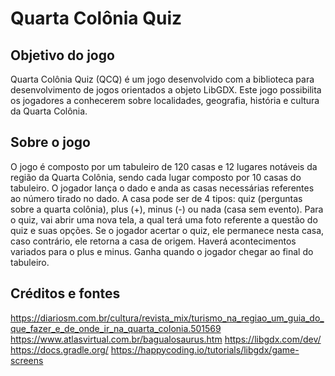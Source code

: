# Quarta Colônia Quiz

## Objetivo do jogo

Quarta Colônia Quiz (QCQ) é um jogo desenvolvido com a biblioteca para desenvolvimento de jogos orientados a objeto LibGDX. Este jogo possibilita os jogadores a conhecerem sobre localidades, geografia, história e cultura da Quarta Colônia.

## Sobre o jogo

O jogo é composto por um tabuleiro de 120 casas e 12 lugares notáveis da região da Quarta Colônia, sendo cada lugar composto por 10 casas do tabuleiro. O jogador lança o dado e anda as casas necessárias referentes ao número tirado no dado.
A casa pode ser de 4 tipos: quiz (perguntas sobre a quarta colônia), plus (+), minus (-) ou nada (casa sem evento). Para o quiz, vai abrir uma nova tela, a qual terá uma foto referente a questão do quiz e suas opções. Se o jogador acertar o quiz, ele permanece nesta casa, caso contrário, ele retorna a casa de origem.
Haverá acontecimentos variados para o plus e minus.
Ganha quando o jogador chegar ao final do tabuleiro.

## Créditos e fontes

<https://diariosm.com.br/cultura/revista_mix/turismo_na_regiao_um_guia_do_que_fazer_e_de_onde_ir_na_quarta_colonia.501569>
<https://www.atlasvirtual.com.br/bagualosaurus.htm>
<https://libgdx.com/dev/>
<https://docs.gradle.org/>
<https://happycoding.io/tutorials/libgdx/game-screens>
